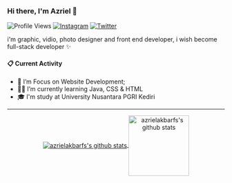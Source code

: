 ### Hi there, I'm Azriel 👋

![Profile Views](https://komarev.com/ghpvc/?username=azrielakbarfs)
[![Instagram](https://img.shields.io/badge/--linkedin?label=Instagram&logo=Instagram&style=social)](https://www.instagram.com/azrielakbarfs/)
[![Twitter](https://img.shields.io/badge/--linkedin?label=Twitter&logo=Twitter&style=social)](https://www.twitter.com/azrielakbarfs/)

i'm graphic, vidio, photo designer and front end developer, i wish become full-stack developer ✨

#### 📋 Current Activity
- 📖 I’m Focus on Website Development;
- 👨‍💻 I’m currently learning Java, CSS & HTML
- 🎓 I'm study at University Nusantara PGRI Kediri

<hr>
<p align='center'>
  <a href="https://github.com/azrielakbarfs/">
  <img align="center" src="https://github-readme-stats.vercel.app/api/top-langs/?username=azrielakbarfs&layout=compact" alt="azrielakbarfs's github stats"/>
  </a>
  <a href="https://github.com/azrielakbarfs/">
  <img align="center" height="140px" src="https://github-readme-stats.vercel.app/api?username=azrielakbarfs&hide=issues&count_private=true&show_icons=true" alt="azrielakbarfs's github stats" />
  </a>
</p>


